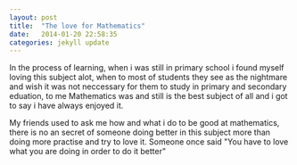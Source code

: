 ```yaml
---
layout: post
title:  "The love for Mathematics"
date:   2014-01-20 22:58:35
categories: jekyll update
---
```


In the process of learning, when i was still in primary school i found myself loving this subject alot, when to most of students they see as the nightmare and wish it was not neccessary for them to study in primary and secondary eduation, to me Mathematics was and still is the best subject of all and i got to say i have always enjoyed it.

My friends used to ask me how and what i do to be good at mathematics, there is no an secret of someone doing better in this subject more than doing more practise and try to love it. Someone once said "You have to love what you are doing  in order to do it better"
